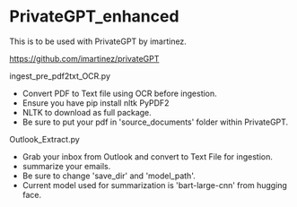 # PrivateGPT_enhanced

This is to be used with PrivateGPT by imartinez.

https://github.com/imartinez/privateGPT

ingest_pre_pdf2txt_OCR.py
- Convert PDF to Text file using OCR before ingestion.
- Ensure you have pip install nltk PyPDF2
- NLTK to download as full package.
- Be sure to put your pdf in 'source_documents' folder within PrivateGPT.

Outlook_Extract.py
- Grab your inbox from Outlook and convert to Text File for ingestion.
- summarize your emails.
- Be sure to change 'save_dir' and 'model_path'.
- Current model used for summarization is 'bart-large-cnn' from hugging face.
